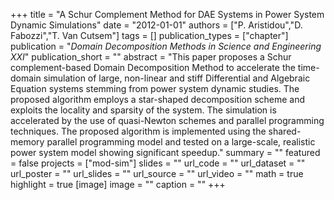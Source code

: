 +++
title = "A Schur Complement Method for DAE Systems in Power System Dynamic Simulations"
date = "2012-01-01"
authors = ["P. Aristidou","D. Fabozzi","T. Van Cutsem"]
tags = []
publication_types = ["chapter"]
publication = "_Domain Decomposition Methods in Science and Engineering XXI_"
publication_short = ""
abstract = "This paper proposes a Schur complement-based Domain Decomposition Method to accelerate the time-domain simulation of large, non-linear and stiff Differential and Algebraic Equation systems stemming from power system dynamic studies. The proposed algorithm employs a star-shaped decomposition scheme and exploits the locality and sparsity of the system. The simulation is accelerated by the use of quasi-Newton schemes and parallel programming techniques. The proposed algorithm is implemented using the shared-memory parallel programming model and tested on a large-scale, realistic power system model showing significant speedup."
summary = ""
featured = false
projects = ["mod-sim"]
slides = ""
url_code = ""
url_dataset = ""
url_poster = ""
url_slides = ""
url_source = ""
url_video = ""
math = true
highlight = true
[image]
image = ""
caption = ""
+++


